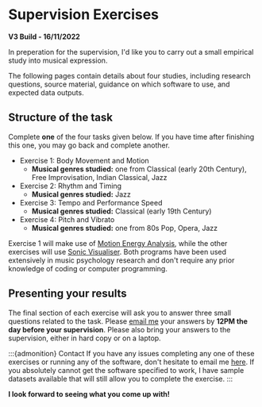 # Supervision Exercises

**V3 Build - 16/11/2022**

In preperation for the supervision, I'd like you to carry out a small empirical study into musical expression. 

The following pages contain details about four studies, including research questions, source material, guidance on which software to use, and expected data outputs.

## Structure of the task

Complete **one** of the four tasks given below. If you have time after finishing this one, you may go back and complete another.

- Exercise 1: Body Movement and Motion
	- **Musical genres studied:** one from Classical (early 20th Century), Free Improvisation, Indian Classical, Jazz
- Exercise 2: Rhythm and Timing
	- **Musical genres studied:** Jazz
- Exercise 3: Tempo and Performance Speed
	- **Musical genres studied:** Classical (early 19th Century)
- Exercise 4: Pitch and Vibrato
	- **Musical genres studied:** one from 80s Pop, Opera, Jazz

Exercise 1 will make use of [Motion Energy Analysis](https://psync.ch/mea-motion-energy-analysis/), while the other exercises will use [Sonic Visualiser](https://www.sonicvisualiser.org/). Both programs have been used extensively in music psychology research and don't require any prior knowledge of coding or computer programming.

## Presenting your results

The final section of each exercise will ask you to answer three small questions related to the task. Please [email me](mailto:hwc31@cam.ac.uk) your answers by **12PM the day before your supervision**. Please also bring your answers to the supervision, either in hard copy or on a laptop.

:::{admonition} Contact
If you have any issues completing any one of these exercises or running any of the software, don't hesitate to email me [here](mailto:hwc31@cam.ac.uk). If you absolutely cannot get the software specified to work, I have sample datasets available that will still allow you to complete the exercise.
:::

**I look forward to seeing what you come up with!**